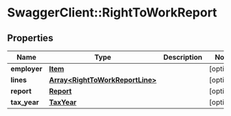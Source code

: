 # SwaggerClient::RightToWorkReport

## Properties
Name | Type | Description | Notes
------------ | ------------- | ------------- | -------------
**employer** | [**Item**](Item.md) |  | [optional] 
**lines** | [**Array&lt;RightToWorkReportLine&gt;**](RightToWorkReportLine.md) |  | [optional] 
**report** | [**Report**](Report.md) |  | [optional] 
**tax_year** | [**TaxYear**](TaxYear.md) |  | [optional] 


